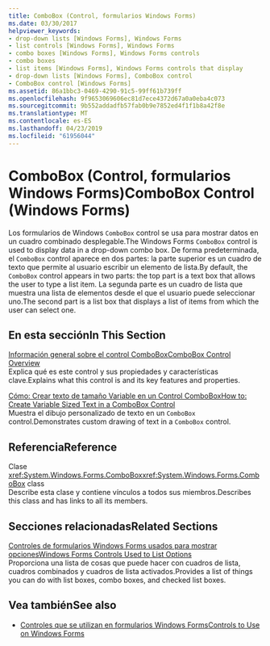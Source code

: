 ```yaml
---
title: ComboBox (Control, formularios Windows Forms)
ms.date: 03/30/2017
helpviewer_keywords:
- drop-down lists [Windows Forms], Windows Forms
- list controls [Windows Forms], Windows Forms
- combo boxes [Windows Forms], Windows Forms controls
- combo boxes
- list items [Windows Forms], Windows Forms controls that display
- drop-down lists [Windows Forms], ComboBox control
- ComboBox control [Windows Forms]
ms.assetid: 86a1bbc3-0469-4290-91c5-99ff61b739ff
ms.openlocfilehash: 9f9653069606ec81d7ece4372d67a0a0eba4c073
ms.sourcegitcommit: 9b552addadfb57fab0b9e7852ed4f1f1b8a42f8e
ms.translationtype: MT
ms.contentlocale: es-ES
ms.lasthandoff: 04/23/2019
ms.locfileid: "61956044"
---
```

# <a name="combobox-control-windows-forms"></a><span data-ttu-id="43679-102">ComboBox (Control, formularios Windows Forms)</span><span class="sxs-lookup"><span data-stu-id="43679-102">ComboBox Control (Windows Forms)</span></span>
<span data-ttu-id="43679-103">Los formularios de Windows `ComboBox` control se usa para mostrar datos en un cuadro combinado desplegable.</span><span class="sxs-lookup"><span data-stu-id="43679-103">The Windows Forms `ComboBox` control is used to display data in a drop-down combo box.</span></span> <span data-ttu-id="43679-104">De forma predeterminada, el `ComboBox` control aparece en dos partes: la parte superior es un cuadro de texto que permite al usuario escribir un elemento de lista.</span><span class="sxs-lookup"><span data-stu-id="43679-104">By default, the `ComboBox` control appears in two parts: the top part is a text box that allows the user to type a list item.</span></span> <span data-ttu-id="43679-105">La segunda parte es un cuadro de lista que muestra una lista de elementos desde el que el usuario puede seleccionar uno.</span><span class="sxs-lookup"><span data-stu-id="43679-105">The second part is a list box that displays a list of items from which the user can select one.</span></span>  
  
## <a name="in-this-section"></a><span data-ttu-id="43679-106">En esta sección</span><span class="sxs-lookup"><span data-stu-id="43679-106">In This Section</span></span>  
 [<span data-ttu-id="43679-107">Información general sobre el control ComboBox</span><span class="sxs-lookup"><span data-stu-id="43679-107">ComboBox Control Overview</span></span>](combobox-control-overview-windows-forms.md)  
 <span data-ttu-id="43679-108">Explica qué es este control y sus propiedades y características clave.</span><span class="sxs-lookup"><span data-stu-id="43679-108">Explains what this control is and its key features and properties.</span></span>  
  
 [<span data-ttu-id="43679-109">Cómo: Crear texto de tamaño Variable en un Control ComboBox</span><span class="sxs-lookup"><span data-stu-id="43679-109">How to: Create Variable Sized Text in a ComboBox Control</span></span>](how-to-create-variable-sized-text-in-a-combobox-control.md)  
 <span data-ttu-id="43679-110">Muestra el dibujo personalizado de texto en un `ComboBox` control.</span><span class="sxs-lookup"><span data-stu-id="43679-110">Demonstrates custom drawing of text in a `ComboBox` control.</span></span>  
  
## <a name="reference"></a><span data-ttu-id="43679-111">Referencia</span><span class="sxs-lookup"><span data-stu-id="43679-111">Reference</span></span>  
 <span data-ttu-id="43679-112">Clase <xref:System.Windows.Forms.ComboBox></span><span class="sxs-lookup"><span data-stu-id="43679-112"><xref:System.Windows.Forms.ComboBox> class</span></span>  
 <span data-ttu-id="43679-113">Describe esta clase y contiene vínculos a todos sus miembros.</span><span class="sxs-lookup"><span data-stu-id="43679-113">Describes this class and has links to all its members.</span></span>  
  
## <a name="related-sections"></a><span data-ttu-id="43679-114">Secciones relacionadas</span><span class="sxs-lookup"><span data-stu-id="43679-114">Related Sections</span></span>  
 [<span data-ttu-id="43679-115">Controles de formularios Windows Forms usados para mostrar opciones</span><span class="sxs-lookup"><span data-stu-id="43679-115">Windows Forms Controls Used to List Options</span></span>](windows-forms-controls-used-to-list-options.md)  
 <span data-ttu-id="43679-116">Proporciona una lista de cosas que puede hacer con cuadros de lista, cuadros combinados y cuadros de lista activados.</span><span class="sxs-lookup"><span data-stu-id="43679-116">Provides a list of things you can do with list boxes, combo boxes, and checked list boxes.</span></span>  
  
## <a name="see-also"></a><span data-ttu-id="43679-117">Vea también</span><span class="sxs-lookup"><span data-stu-id="43679-117">See also</span></span>

- [<span data-ttu-id="43679-118">Controles que se utilizan en formularios Windows Forms</span><span class="sxs-lookup"><span data-stu-id="43679-118">Controls to Use on Windows Forms</span></span>](controls-to-use-on-windows-forms.md)
